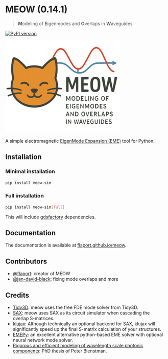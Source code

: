 # MEOW (0.14.1)

> **M**odeling of **E**igenmodes and **O**verlaps in **W**aveguides

[![PyPI version](https://badge.fury.io/py/meow-sim.svg)](https://badge.fury.io/py/meow-sim)

![MEOW LOGO](docs/assets/logo-small.png)



A simple electromagnetic [EigenMode Expansion (EME)](https://en.wikipedia.org/wiki/Eigenmode_expansion) tool for Python.

## Installation

### Minimal installation
```sh
pip install meow-sim
```

### Full installation
```sh
pip install meow-sim[full]
```

This will include [gdsfactory](https://github.com/gdsfactory/gdsfactory) dependencies.


## Documentation

The documentation is available at
[flaport.github.io/meow](https://flaport.github.io/meow/).


## Contributors

- [@flaport](https://gitub.com/flaport): creator of MEOW
- [@jan-david-black](https://github.com/jan-david-black): fixing mode overlaps and more

## Credits

- [Tidy3D](https://github.com/flexcompute/tidy3d): meow uses the free FDE mode solver from Tidy3D.
- [SAX](https://github.com/flaport/sax): meow uses SAX as its circuit simulator when cascading the overlap S-matrices.
- [klujax](https://github.com/flaport/sax): Although technically an optional backend for SAX, klujax will significantly speed up the final S-matrix calculation of your structures.
- [EMEPy](https://github.com/BYUCamachoLab/emepy): an excellent alternative python-based EME solver with optional neural network mode solver.
- [Rigorous and efficient modeling of wavelength scale photonic components](http://photonics.intec.ugent.be/download/phd_104.pdf): PhD thesis of Peter Bienstman.
